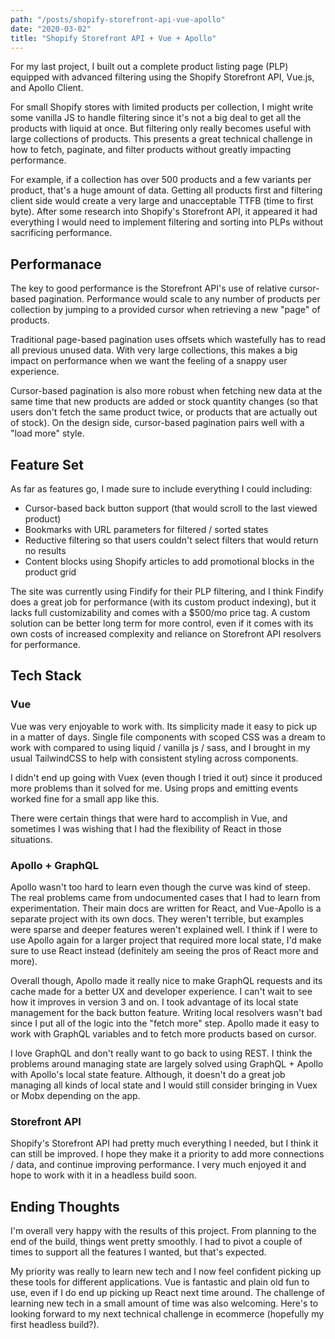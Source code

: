 ```yaml
---
path: "/posts/shopify-storefront-api-vue-apollo"
date: "2020-03-02"
title: "Shopify Storefront API + Vue + Apollo"
---
```


For my last project, I built out a complete product listing page (PLP) equipped with advanced filtering using the Shopify Storefront API, Vue.js, and Apollo Client. 

For small Shopify stores with limited products per collection, I might write some vanilla JS to handle filtering since it's not a big deal to get all the products with liquid at once. But filtering only really becomes useful with large collections of products. This presents a great technical challenge in how to fetch, paginate, and filter products without greatly impacting performance. 

For example, if a collection has over 500 products and a few variants per product, that's a huge amount of data. Getting all products first and filtering client side would create a very large and unacceptable TTFB (time to first byte). After some research into Shopify's Storefront API, it appeared it had everything I would need to implement filtering and sorting into PLPs without sacrificing performance.

## Performanace 

The key to good performance is the Storefront API's use of relative cursor-based pagination. Performance would scale to any number of products per collection by jumping to a provided cursor when retrieving a new "page" of products.

Traditional page-based pagination uses offsets which wastefully has to read all previous unused data. With very large collections, this makes a big impact on performance when we want the feeling of a snappy user experience.

Cursor-based pagination is also more robust when fetching new data at the same time that new products are added or stock quantity changes (so that users don't fetch the same product twice, or products that are actually out of stock). On the design side, cursor-based pagination pairs well with a "load more" style.

## Feature Set

As far as features go, I made sure to include everything I could including:
- Cursor-based back button support (that would scroll to the last viewed product)
- Bookmarks with URL parameters for filtered / sorted states
- Reductive filtering so that users couldn't select filters that would return no results
- Content blocks using Shopify articles to add promotional blocks in the product grid

The site was currently using Findify for their PLP filtering, and I think Findify does a great job for performance (with its custom product indexing), but it lacks full customizability and comes with a $500/mo price tag. A custom solution can be better long term for more control, even if it comes with its own costs of increased complexity and reliance on Storefront API resolvers for performance. 

## Tech Stack

### Vue
Vue was very enjoyable to work with. Its simplicity made it easy to pick up in a matter of days. Single file components with scoped CSS was a dream to work with compared to using liquid / vanilla js / sass, and I brought in my usual TailwindCSS to help with consistent styling across components. 

I didn't end up going with Vuex (even though I tried it out) since it produced more problems than it solved for me. Using props and emitting events worked fine for a small app like this. 

There were certain things that were hard to accomplish in Vue, and sometimes I was wishing that I had the flexibility of React in those situations.

### Apollo + GraphQL
Apollo wasn't too hard to learn even though the curve was kind of steep. The real problems came from undocumented cases that I had to learn from experimentation. Their main docs are written for React, and Vue-Apollo is a separate project with its own docs. They weren't terrible, but examples were sparse and deeper features weren't explained well. I think if I were to use Apollo again for a larger project that required more local state, I'd make sure to use React instead (definitely am seeing the pros of React more and more). 

Overall though, Apollo made it really nice to make GraphQL requests and its cache made for a better UX and developer experience. I can't wait to see how it improves in version 3 and on. I took advantage of its local state management for the back button feature. Writing local resolvers wasn't bad since I put all of the logic into the "fetch more" step. Apollo made it easy to work with GraphQL variables and to fetch more products based on cursor. 

I love GraphQL and don't really want to go back to using REST. I think the problems around managing state are largely solved using GraphQL + Apollo with Apollo's local state feature. Although, it doesn't do a great job managing all kinds of local state and I would still consider bringing in Vuex or Mobx depending on the app.

### Storefront API
Shopify's Storefront API had pretty much everything I needed, but I think it can still be improved. I hope they make it a priority to add more connections / data, and continue improving performance. I very much enjoyed it and hope to work with it in a headless build soon.

## Ending Thoughts
I'm overall very happy with the results of this project. From planning to the end of the build, things went pretty smoothly. I had to pivot a couple of times to support all the features I wanted, but that's expected. 

My priority was really to learn new tech and I now feel confident picking up these tools for different applications. Vue is fantastic and plain old fun to use, even if I do end up picking up React next time around. The challenge of learning new tech in a small amount of time was also welcoming. Here's to looking forward to my next technical challenge in ecommerce (hopefully my first headless build?). 